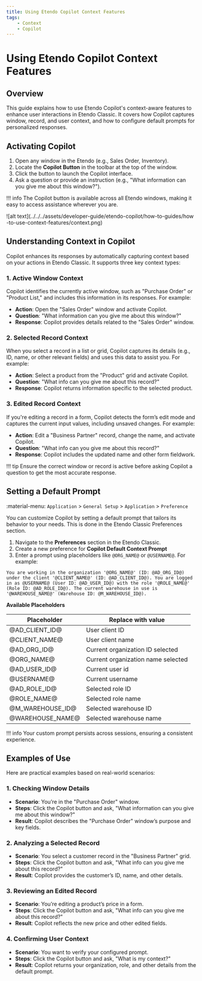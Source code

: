 ```yaml
---
title: Using Etendo Copilot Context Features
tags:
    - Context
    - Copilot
---
```


# Using Etendo Copilot Context Features

## Overview
This guide explains how to use Etendo Copilot's context-aware features to enhance user interactions in Etendo Classic. It covers how Copilot captures window, record, and user context, and how to configure default prompts for personalized responses.

## Activating Copilot

1. Open any window in the Etendo (e.g., Sales Order, Inventory).
2. Locate the **Copilot Button** in the toolbar at the top of the window.
3. Click the button to launch the Copilot interface.
4. Ask a question or provide an instruction (e.g., "What information can you give me about this window?").

!!! info
    The Copilot button is available across all Etendo windows, making it easy to access assistance wherever you are.
    
![alt text](../../../assets/developer-guide/etendo-copilot/how-to-guides/how -to-use-context-features/context.png)

## Understanding Context in Copilot

Copilot enhances its responses by automatically capturing context based on your actions in Etendo Classic. It supports three key context types:

### 1. Active Window Context

Copilot identifies the currently active window, such as "Purchase Order" or "Product List," and includes this information in its responses. For example:

- **Action**: Open the "Sales Order" window and activate Copilot.
- **Question**: "What information can you give me about this window?"
- **Response**: Copilot provides details related to the "Sales Order" window.

### 2. Selected Record Context

When you select a record in a list or grid, Copilot captures its details (e.g., ID, name, or other relevant fields) and uses this data to assist you. For example:

- **Action**: Select a product from the "Product" grid and activate Copilot.
- **Question**: "What info can you give me about this record?"
- **Response**: Copilot returns information specific to the selected product.

### 3. Edited Record Context

If you're editing a record in a form, Copilot detects the form’s edit mode and captures the current input values, including unsaved changes. For example:

- **Action**: Edit a "Business Partner" record, change the name, and activate Copilot.
- **Question**: "What info can you give me about this record?"
- **Response**: Copilot includes the updated name and other form fieldwork.

!!! tip
    Ensure the correct window or record is active before asking Copilot a question to get the most accurate response.


## Setting a Default Prompt
:material-menu: `Application` > `General Setup` > `Application` > `Preference`

You can customize Copilot by setting a default prompt that tailors its behavior to your needs. This is done in the Etendo Classic Preferences section.

1. Navigate to the **Preferences** section in the Etendo Classic.
2. Create a new preference for **Copilot Default Context Prompt**
3. Enter a prompt using placeholders like `@ORG_NAME@` or `@USERNAME@`. For example:

``` title="Deafault Prompt"
You are working in the organization '@ORG_NAME@' (ID: @AD_ORG_ID@) under the client '@CLIENT_NAME@' (ID: @AD_CLIENT_ID@). You are logged in as @USERNAME@ (User ID: @AD_USER_ID@) with the role '@ROLE_NAME@' (Role ID: @AD_ROLE_ID@). The current warehouse in use is '@WAREHOUSE_NAME@' (Warehouse ID: @M_WAREHOUSE_ID@).
```

**Available Placeholders**

| Placeholder      | Replace with value                 |
| ---------------- | ---------------------------------- |
| @AD_CLIENT_ID@   | User client ID                     |
| @CLIENT_NAME@    | User client name                   |
| @AD_ORG_ID@      | Current organization ID selected   |
| @ORG_NAME@       | Current organization name selected |
| @AD_USER_ID@     | Current user id                    |
| @USERNAME@       | Current username                   |
| @AD_ROLE_ID@     | Selected role ID                   |
| @ROLE_NAME@      | Selected role name                 |
| @M_WAREHOUSE_ID@ | Selected warehouse ID              |
| @WAREHOUSE_NAME@ | Selected warehouse name            |

!!! info 
    Your custom prompt persists across sessions, ensuring a consistent experience.

## Examples of Use

Here are practical examples based on real-world scenarios:

### 1. Checking Window Details

- **Scenario**: You’re in the "Purchase Order" window.
- **Steps**: Click the Copilot button and ask, "What information can you give me about this window?"
- **Result**: Copilot describes the "Purchase Order" window’s purpose and key fields.

### 2. Analyzing a Selected Record

- **Scenario**: You select a customer record in the "Business Partner" grid.
- **Steps**: Click the Copilot button and ask, "What info can you give me about this record?"
- **Result**: Copilot provides the customer’s ID, name, and other details.

### 3. Reviewing an Edited Record

- **Scenario**: You’re editing a product’s price in a form.
- **Steps**: Click the Copilot button and ask, "What info can you give me about this record?"
- **Result**: Copilot reflects the new price and other edited fields.

### 4. Confirming User Context

- **Scenario**: You want to verify your configured prompt.
- **Steps**: Click the Copilot button and ask, "What is my context?"
- **Result**: Copilot returns your organization, role, and other details from the default prompt.

